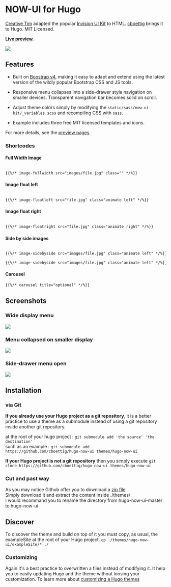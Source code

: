 # NOW-UI for Hugo

<!-- not sure why these work for creativetimofficial but not me...
[![version][version-badge]][CHANGELOG] [![license][license-badge]][LICENSE]
--> 

[Creative Tim](https://github.com/creativetimofficial/now-ui-kit) adapted the popular [Invision UI Kit](https://www.invisionapp.com/now)
to HTML. [cboettig](https://github.com/cboettig) brings it to Hugo.  MIT Licensed.

**[Live preview](https://cboettig.github.io/hugo-now-ui).**

![](https://github.com/cboettig/hugo-now-ui/blob/master/images/tn.png)



## Features

- Built on [Boostrap v4](https://getbootstrap.com), making it easy to adapt and extend using the latest version of the wildly popular Bootstrap CSS and JS tools.

- Responsive menu collapses into a side-drawer style navigation on smaller devices.  Transparent navigation bar becomes solid on scroll. 

- Adjust theme colors simply by modifying the `static/sass/now-ui-kit/_variables.scss` and recompiling CSS with `sass`. 

- Example includes three free MIT licensed templates and icons.

For more details, see the [preview pages](https://cboettig.github.io/hugo-now-ui).  

### Shortcodes 

#### Full Width Image


```md

{{%/* image-fullwidth src="images/file.jpg" class="" */%}}

```

#### Image float left 

```md

{{%/* image-floatleft src="file.jpg" class="animate left" */%}}

```

#### Image float right 

```md 

{{%/* image-floatright src="file.jpg" class="animate right" */%}}

```

#### Side by side images

```md

{{%/* image-sidebyside src="images/file.jpg" class="animate left" */%}}

{{%/* image-sidebyside src="images/file.jpg" class="animate left" */%}}

```


#### Carousel

```md
{{%/* carousel title="optional" */%}}
```


## Screenshots

### Wide display menu

![](https://github.com/cboettig/hugo-now-ui/blob/master/images/menu-wide.png)


### Menu collapsed on smaller display

![](https://github.com/cboettig/hugo-now-ui/blob/master/images/menu-collapse.png)

### Side-drawer menu open 

![](https://github.com/cboettig/hugo-now-ui/blob/master/images/sidemenu.png)



## Installation

### via Git
__If you already use your Hugo project as a git repository__, it is a better practice to use a theme as a submodule instead of using a git repository inside another git repository.

at the root of your hugo project : `git submodule add 'the source' 'the destination'`  
such as an example : `git submodule add https://github.com/cboettig/hugo-now-ui themes/hugo-now-ui`  

__If your Hugo project is not a git repository__ then you simply execute `git clone https://github.com/cboettig/hugo-now-ui themes/hugo-now-ui`

### Cut and past way
As you may notice Github offer you to download a [zip file](https://github.com/cboettig/hugo-now-ui/archive/master.zip)  
Simply download it and extract the content inside ./themes/  
I would recommand you to rename the directory from hugo-now-ui-master to hugo-now-ui

## Discover
To discover the theme and build on top of it you must copy, as usual, the exampleSite at the root of your Hugo project.  `cp ./themes/hugo-now-ui/exampleSite/* ./`  

### Customizing
Again it's a best practice to overwritten a files instead of modifying it.  It help you to easily updating Hugo and the theme without loosing your customization. To learn more about [customizing a Hugo themes](https://gohugo.io/themes/customizing/)  
